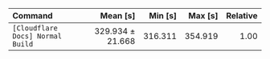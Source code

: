 | Command | Mean [s] | Min [s] | Max [s] | Relative |
|:---|---:|---:|---:|---:|
| `[Cloudflare Docs] Normal Build` | 329.934 ± 21.668 | 316.311 | 354.919 | 1.00 |

